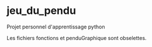 # jeu_du_pendu
Projet personnel d'apprentissage python

Les fichiers fonctions et penduGraphique sont obselettes.
